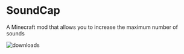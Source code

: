 # SoundCap
A Minecraft mod that allows you to increase the maximum number of sounds

![downloads](http://cf.way2muchnoise.eu/soundcap.svg)
